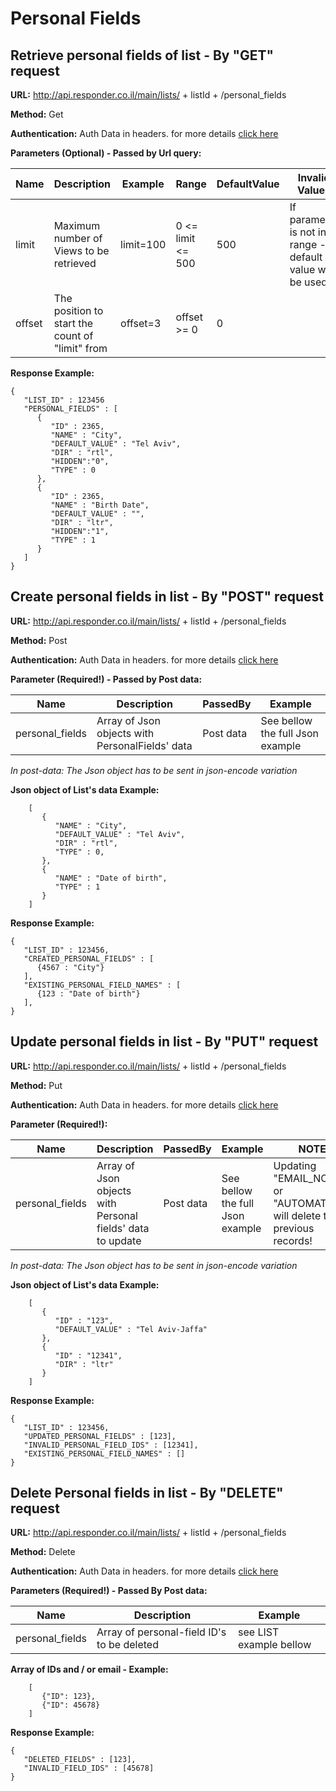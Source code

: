 # Personal Fields

## Retrieve personal fields of list - By "GET" request

**URL:** http://api.responder.co.il/main/lists/ + listId + /personal_fields

**Method:** Get

**Authentication:** Auth Data in headers. for more details [click here](https://github.com/responder/restapi/tree/master/Authentication/ )

**Parameters (Optional) - Passed by Url query:** 

  | Name     | Description | Example     | Range    | DefaultValue | Invalid Values |
  | ---------|-------------|-------------|----------|--------------|----------------|
  | limit  | Maximum number of Views to be retrieved | limit=100 | 0 <= limit <= 500     | 500         | If parameter is not in range - default value will be used | 
  | offset | The position to start the count of "limit" from | offset=3 | offset >= 0     | 0         | |   

  
**Response Example:**

    {
       "LIST_ID" : 123456
       "PERSONAL_FIELDS" : [
          {
             "ID" : 2365,
             "NAME" : "City",
             "DEFAULT_VALUE" : "Tel Aviv",
             "DIR" : "rtl",
             "HIDDEN":"0",
             "TYPE" : 0
          },
          {
             "ID" : 2365,
             "NAME" : "Birth Date",
             "DEFAULT_VALUE" : "",
             "DIR" : "ltr",
             "HIDDEN":"1",
             "TYPE" : 1
          }
       ]
    }
    
## Create personal fields in list - By "POST" request

**URL:** http://api.responder.co.il/main/lists/ + listId + /personal_fields

**Method:** Post

**Authentication:** Auth Data in headers. for more details [click here](https://github.com/responder/restapi/tree/master/Authentication/ )

**Parameter (Required!) - Passed by Post data:**
  
  | Name     | Description | PassedBy  | Example |
  | ---------|-------------|-----------|---------|
  | personal_fields | Array of Json objects with PersonalFields' data | Post data | See bellow the full Json example |

*In post-data: The Json object has to be sent in json-encode variation*

**Json object of List's data Example:**
        
        [
           {
              "NAME" : "City",
              "DEFAULT_VALUE" : "Tel Aviv",
              "DIR" : "rtl",
              "TYPE" : 0,
           },
           {
              "NAME" : "Date of birth",
              "TYPE" : 1
           }
        ]

**Response Example:**

    {
       "LIST_ID" : 123456,
       "CREATED_PERSONAL_FIELDS" : [
          {4567 : "City"}
       ],
       "EXISTING_PERSONAL_FIELD_NAMES" : [
          {123 : "Date of birth"}
       ],
    }
    

## Update personal fields in list - By "PUT" request

**URL:** http://api.responder.co.il/main/lists/ + listId + /personal_fields

**Method:** Put

**Authentication:** Auth Data in headers. for more details [click here](https://github.com/responder/restapi/tree/master/Authentication/ )

**Parameter (Required!):**
  
  | Name     | Description | PassedBy  | Example | NOTE! |
  | ---------|-------------|-----------|---------|-------|
  | personal_fields | Array of Json objects with Personal fields' data to update | Post data | See bellow the full Json example | Updating "EMAIL_NOTIFY" or "AUTOMATION" will delete the previous records!
  
*In post-data: The Json object has to be sent in json-encode variation*

**Json object of List's data Example:**
        
        [
           {
              "ID" : "123",
              "DEFAULT_VALUE" : "Tel Aviv-Jaffa"
           },
           {
              "ID" : "12341",
              "DIR" : "ltr"
           }
        ]

**Response Example:**

    {
       "LIST_ID" : 123456,
       "UPDATED_PERSONAL_FIELDS" : [123],
       "INVALID_PERSONAL_FIELD_IDS" : [12341],
       "EXISTING_PERSONAL_FIELD_NAMES" : []
    }
    

## Delete Personal fields in list - By "DELETE" request

**URL:** http://api.responder.co.il/main/lists/ + listId + /personal_fields

**Method:** Delete

**Authentication:** Auth Data in headers. for more details [click here](https://github.com/responder/restapi/tree/master/Authentication/ )

**Parameters (Required!) - Passed By Post data:**

  | Name     | Description | Example     |
  | ---------|-------------|-------------|
  | personal_fields  | Array of personal-field ID's to be deleted | see LIST example bellow |
  
**Array of IDs and / or email - Example:**
        
        [
           {"ID": 123},
           {"ID": 45678}
        ]

**Response Example:**

    {
       "DELETED_FIELDS" : [123],
       "INVALID_FIELD_IDS" : [45678]
    }